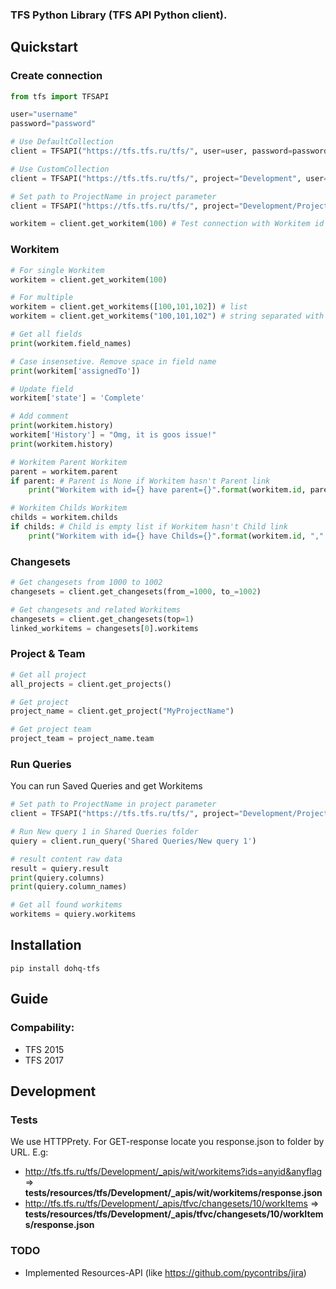 ### TFS Python Library (TFS API Python client).
## Quickstart
### Create connection
```python
from tfs import TFSAPI

user="username"
password="password"

# Use DefaultCollection
client = TFSAPI("https://tfs.tfs.ru/tfs/", user=user, password=password)

# Use CustomCollection
client = TFSAPI("https://tfs.tfs.ru/tfs/", project="Development", user=user, password=password)

# Set path to ProjectName in project parameter
client = TFSAPI("https://tfs.tfs.ru/tfs/", project="Development/ProjectName", user=user, password=password)

workitem = client.get_workitem(100) # Test connection with Workitem id

```
### Workitem
```python
# For single Workitem
workitem = client.get_workitem(100)

# For multiple
workitem = client.get_workitems([100,101,102]) # list
workitem = client.get_workitems("100,101,102") # string separated with comma

# Get all fields
print(workitem.field_names)

# Case insensetive. Remove space in field name
print(workitem['assignedTo']) 

# Update field
workitem['state'] = 'Complete' 

# Add comment
print(workitem.history)
workitem['History'] = "Omg, it is goos issue!"
print(workitem.history)

# Workitem Parent Workitem
parent = workitem.parent
if parent: # Parent is None if Workitem hasn't Parent link
    print("Workitem with id={} have parent={}".format(workitem.id, parent.id))

# Workitem Childs Workitem
childs = workitem.childs
if childs: # Child is empty list if Workitem hasn't Child link
    print("Workitem with id={} have Childs={}".format(workitem.id, ",".join([x.id for x in childs])))
```

### Changesets
```python
# Get changesets from 1000 to 1002
changesets = client.get_changesets(from_=1000, to_=1002)

# Get changesets and related Workitems
changesets = client.get_changesets(top=1)
linked_workitems = changesets[0].workitems
```

### Project & Team
```python
# Get all project
all_projects = client.get_projects()

# Get project
project_name = client.get_project("MyProjectName")

# Get project team
project_team = project_name.team
```

### Run Queries
You can run Saved Queries and get Workitems
```python
# Set path to ProjectName in project parameter
client = TFSAPI("https://tfs.tfs.ru/tfs/", project="Development/ProjectName", user=user, password=password)

# Run New query 1 in Shared Queries folder
quiery = client.run_query('Shared Queries/New query 1')

# result content raw data
result = quiery.result
print(quiery.columns)
print(quiery.column_names)

# Get all found workitems
workitems = quiery.workitems
```

## Installation
```
pip install dohq-tfs
```

## Guide
### Compability:
- TFS 2015 
- TFS 2017

## Development
### Tests
We use HTTPPrety. For GET-response locate you response.json to folder by URL. E.g:
- http://tfs.tfs.ru/tfs/Development/_apis/wit/workitems?ids=anyid&anyflag => **tests/resources/tfs/Development/_apis/wit/workitems/response.json**
- http://tfs.tfs.ru/tfs/Development/_apis/tfvc/changesets/10/workItems => **tests/resources/tfs/Development/_apis/tfvc/changesets/10/workItems/response.json**

### TODO
- Implemented Resources-API (like https://github.com/pycontribs/jira)
